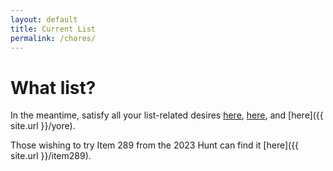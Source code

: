 ```yaml
---
layout: default
title: Current List
permalink: /chores/
---
```


# What list?

In the meantime, satisfy all your list-related desires [here](https://en.wikipedia.org/wiki/List_of_lists_of_lists), [here](https://youtu.be/nrsnN23tmUA), and [here]({{ site.url }}/yore).

Those wishing to try Item 289 from the 2023 Hunt can find it [here]({{ site.url }}/item289).
